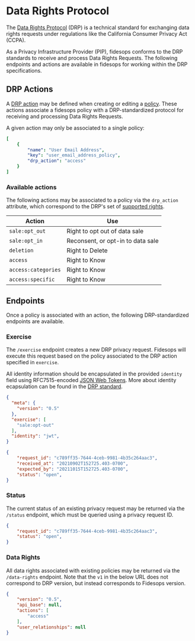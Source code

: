 # Data Rights Protocol

The [Data Rights Protocol](https://github.com/consumer-reports-digital-lab/data-rights-protocol) (DRP) is a technical standard for exchanging data rights requests under regulations like the California Consumer Privacy Act (CCPA). 

As a Privacy Infrastructure Provider (PIP), fidesops conforms to the DRP standards to receive and process Data Rights Requests. The following endpoints and actions are available in fidesops for working within the DRP specifications.

## DRP Actions
A [DRP action](https://github.com/consumer-reports-digital-lab/data-rights-protocol#301-supported-rights-actions) may be defined when creating or editing a [policy](policies.md#create-a-policy). These actions associate a fidesops policy with a DRP-standardized protocol for receiving and processing Data Rights Requests. 

A given action may only be associated to a single policy:

```yaml title="<code>PATCH /api/v1/policy</code>"
[
    {
        "name": "User Email Address",
        "key": "user_email_address_policy",
        "drp_action": "access"
    }
]
```

### Available actions
The following actions may be associated to a policy via the `drp_action` attribute, which correspond to the DRP's set of [supported rights](https://github.com/consumer-reports-digital-lab/data-rights-protocol#202-post-exercise-data-rights-exercise-endpoint).

| Action | Use |
|---|----|
| `sale:opt_out` | Right to opt out of data sale |
| `sale:opt_in` | Reconsent, or opt-in to data sale |
| `deletion` | Right to Delete |
| `access` | Right to Know |
| `access:categories` |	Right to Know |
| `access:specific` | Right to Know |

## Endpoints

Once a policy is associated with an action, the following DRP-standardized endpoints are available.

### Exercise
The `/exercise` endpoint creates a new DRP privacy request. Fidesops will execute this request based on the policy associated to the DRP action specified in `exercise`.

All identity information should be encapsulated in the provided `identity` field using RFC7515-encoded [JSON Web Tokens](https://datatracker.ietf.org/doc/html/rfc7515). More about identity ecapsulation can be found in the [DRP standard](https://github.com/consumer-reports-digital-lab/data-rights-protocol#304-schema-identity-encapsulation).

```json title="<code>POST /api/v1/drp/exercise</code>"
{
  "meta": {
    "version": "0.5"
  },
  "exercise": [
    "sale:opt-out"
  ],
  "identity": "jwt",
}
```

```json title="Response"
{
    "request_id": "c789ff35-7644-4ceb-9981-4b35c264aac3",
    "received_at": "20210902T152725.403-0700",
    "expected_by": "20211015T152725.403-0700",
    "status": "open",
}
```

### Status

The current status of an existing privacy request may be returned via the `/status` endpoint, which must be queried using a privacy request ID.

```json title="<code>GET /api/v1/drp/status?request_id={privacy_request_id}</code>"
{
    "request_id": "c789ff35-7644-4ceb-9981-4b35c264aac3",
    "status": "open",
}
```

### Data Rights

All data rights associated with existing policies may be returned via the `/data-rights` endpoint. Note that the `v1` in the below URL does not correspond to DRP version, but instead corresponds to Fidesops version.

```json title="<code>GET /api/v1/drp/data-rights</code>"
{
    "version": "0.5",
    "api_base": null,
    "actions": [
        "access"
    ],
    "user_relationships": null
}
```